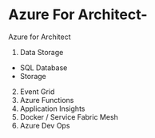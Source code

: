 # Azure For Architect-
Azure for Architect 

1. Data Storage
  - SQL Database
  - Storage
2. Event Grid
3. Azure Functions
4. Application Insights
5. Docker / Service Fabric Mesh
6. Azure Dev Ops
